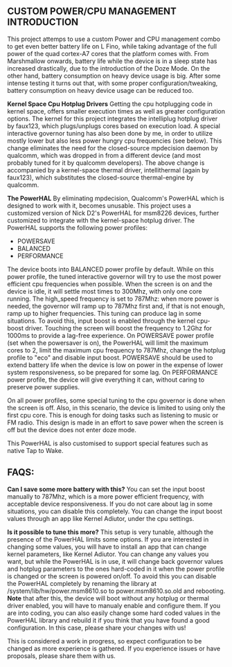 

CUSTOM POWER/CPU MANAGEMENT INTRODUCTION
----------------------------------------


This project attemps to use a custom Power and CPU management combo to get even better battery life on L Fino, while taking advantage of the full power of the quad cortex-A7 cores that the platform comes with. From Marshmallow onwards, battery life while the device is in a sleep state has increased drastically, due to the introduction of the Doze Mode. On the other hand, battery consumption on heavy device usage is big. After some intense testing it turns out that, with some proper configuration/tweaking, battery consumption on heavy device usage can be reduced too. 

**Kernel Space Cpu Hotplug Drivers**
Getting the cpu hotplugging code in kernel space, offers smaller execution times as well as greater configuration options. The kernel for this project integrates the intelliplug hotplug driver by faux123, which plugs/unplugs cores based on execution load. A special interactive governor tuning has also been done by me, in order to utilize mostly lower but also less power hungry cpu frequencies (see below). This change eliminates the need for the closed-source mpdecision daemon by qualcomm, which was dropped in from a different device (and most probably tuned for it by qualcomm developers). The above change is accompanied by a kernel-space thermal driver, intellithermal (again by faux123), which substitutes the closed-source thermal-engine by qualcomm.

**The PowerHAL**
By eliminating mpdecision,  Qualcomm's PowerHAL which is designed to work with it, becomes unusable. This project uses a customized version of Nick D2's PowerHAL for msm8226 devices, further customized to integrate with the kernel-space hotplug driver.
The PowerHAL supports the following power profiles: 

 - POWERSAVE
 - BALANCED
 - PERFORMANCE

The device boots into BALANCED power profile by default. While on this power profile, the tuned interactive governor will try to use the most power efficient cpu frequencies when possible. When the screen is on and the device is idle, it will settle most times to 300Mhz, with only one core running. The high_speed frequency is set to 787Mhz: when more power is needed, the governor will ramp up to 787Mhz first and, if that is not enough, ramp up to higher frequencies. This tuning can produce lag in some situations. To avoid this, input boost is enabled through the kernel cpu-boost driver. Touching the screen will boost the frequency to 1.2Ghz for 1000ms to provide a lag-free experience.
On POWERSAVE power profile (set when the powersaver is on), the PowerHAL will limit the maximum cores to 2, limit the maximum cpu frequency to 787Mhz, change the hotplug profile to "eco" and disable input boost. POWERSAVE should be used to extend battery life when the device is low on power in the expense of lower system responsiveness, so be prepared for some lag.
On PERFORMANCE power profile, the device will give everything it can, without caring to preserve power supplies.

On all power profiles, some special tuning to the cpu governor is done when the screen is off. Also, in this scenario, the device is limited to using only the first cpu core. This is enough for doing tasks such as listening to music or FM radio. This design is made in an effort to save power when the screen is off but the device does not enter doze mode. 

This PowerHAL is also customised to support special features such as native Tap to Wake.

FAQS:
-----

**Can I save some more battery with this?**
You can set the input boost manually to 787Mhz, which is a more power efficient frequency, with acceptable device responsiveness. If you do not care about lag in some situations, you can disable this completely. You can change the input boost values through an app like Kernel Adiutor, under the cpu settings.

**Is it possible to tune this more?**
This setup is very tunable, although the presence of the PowerHAL limits some options. If you are interested in changing some values, you will have to install an app that can change kernel parameters, like Kernel Adiutor. You can change any values you want, but while the PowerHAL is in use, it will change back governor values and hotplug parameters to the ones hard-coded in it when the power profile is changed or the screen is powered on/off. To avoid this you can disable the PowerHAL completely by renaming the library at /system/lib/hw/power.msm8610.so to power.msm8610.so.old and rebooting. **Note** that after this, the device will boot without any hotplug or thermal driver enabled, you will have to manualy enable and configure them. If you are into coding, you can also easily change some hard coded values in the PowerHAL library and rebuild it if you think that you have found a good configuration. In this case, please share your changes with us!

This is considered a work in progress, so expect configuration to be changed as more experience is gathered. If you experience issues or have proposals, please share them with us.